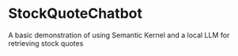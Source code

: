 # StockQuoteChatbot
A basic demonstration of using Semantic Kernel and a local LLM for retrieving stock quotes
